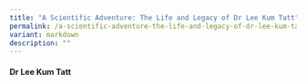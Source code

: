 ```yaml
---
title: "A Scientific Adventure: The Life and Legacy of Dr Lee Kum Tatt"
permalink: /a-scientific-adventure-the-life-and-legacy-of-dr-lee-kum-tatt/
variant: markdown
description: ""
---
```

####  Dr Lee Kum Tatt